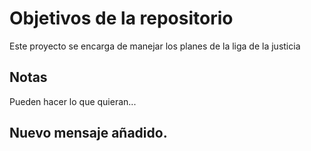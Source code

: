 # Objetivos de la repositorio

Este proyecto se encarga de manejar los planes de la liga de la justicia


## Notas
Pueden hacer lo que quieran...

## Nuevo mensaje añadido.